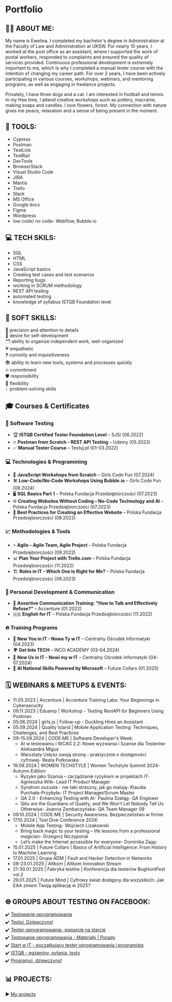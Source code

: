 # Portfolio

## 👩‍💻 ABOUT ME:
My name is Ewelina. I completed my bachelor's degree in Administration at the Faculty of Law and Administration at UKSW. For nearly 10 years, I worked at the post office as an assistant, where I supported the work of postal workers, responded to complaints and ensured the quality of services provided. Continuous professional development is extremely important to me, which is why I completed a manual tester course with the intention of changing my career path. For over 2 years, I have been actively participating in various courses, workshops, webinars, and mentoring programs, as well as engaging in freelance projects. 


Privately, I have three dogs and a cat. I am interested in football and tennis. In my free time, I attend creative workshops such as pottery, macrame, making soaps and candles. I love flowers, forest. My connection with nature gives me peace, relaxation and a sense of being present in the moment.


## 🔧 TOOLS:
- Cypress
- Postman
- TestLink
- TestRail
- DevTools
- BrowserStack
- Visual Studio Code
- JIRA
- Mantis
- Trello
- Slack
- MS Office
- Google docs
- Figma
- Wordpress
- low code/ no code- Webflow, Bubble.io

## 💻 TECH SKILS:
- SQL
- HTML
- CSS
- JavaScript basics
- Creating test cases and test scenarios
- Reporting bugs
- working in SCRUM methodology
- REST API testing
- automated testing
- knowledge of syllabus ISTQB Foundation level

## 🌟 SOFT SKILLS:
 🧐 precision and attention to details  
 🚀 desire for self-development  
 🗂️ ability to organize independent work, well-organized  
 💗 empathetic  
 ❓ curiosity and inquisitiveness  
 📚 ability to learn new tools, systems and processes quickly  
 🔥 commitment  
 🛡️  responsibility  
 🔄 flexibility  
 💡 problem-solving skills  


## 🎓 Courses & Certificates

### 📌 Software Testing
- 🏆 **ISTQB Certified Tester Foundation Level** – SJSI (06.2022)  
- 🔥 **Postman from Scratch - REST API Testing** – Udemy (05.2023)  
- ✅ **Manual Tester Course** – Testuj.pl (01-03.2022)  

### 💻 Technologies & Programming
- 🚀 **JavaScript Workshops from Scratch** – Girls Code Fun (07.2024)  
- 🛠 **Low-Code/No-Code Workshops Using Bubble.io** – Girls Code Fun (08.2024)  
- 🖥 **SQL Basics Part 1** – Polska Fundacja Przedsiębiorczości (07.2023)  
- 🌐 **Creating Websites Without Coding – No-Code Technology and AI** – Polska Fundacja Przedsiębiorczości (07.2023)  
- 🏅 **Best Practices for Creating an Effective Website** – Polska Fundacja Przedsiębiorczości (08.2022)  

### 📈 Methodologies & Tools
- ⚡ **Agile – Agile Team, Agile Project** – Polska Fundacja Przedsiębiorczości (09.2022)  
- 📊 **Plan Your Project with Trello.com** – Polska Fundacja Przedsiębiorczości (11.2022)  
- 🏗 **Roles in IT - Which One Is Right for Me?** – Polska Fundacja Przedsiębiorczości (08.2023)  

### 🌟 Personal Development & Communication
- 🎤 **Assertive Communication Training: "How to Talk and Effectively Refuse?"** – Accenture (01.2022)  
- 🇬🇧 **English for IT** – Polska Fundacja Przedsiębiorczości (11.2022)  

### 🔥 Training Programs
- 🚀 **New You in IT - Nowa Ty w IT** – Centralny Ośrodek Informatyki (04.2023)  
- 🌍 **Get Into TECH** – INCO ACADEMY (03-04.2024)  
- 🤝 **New Us in IT - Nowi my w IT** – Centralny Ośrodek Informatyki (04-07.2024)  
- 🤖 **AI National Skills Powered by Microsoft** – Future Collars (01.2025)  

## 🗓️ WEBINARS & MEETUPS & EVENTS:
* 11.05.2023 | Accenture | Accenture Training Labs: Your Beginnings in Cybersecurity
* 09.11.2023 | Eduamp | Workshop - Testing RestAPI for Beginners Using Postman
* 05.06.2024 | girls.js | Follow-up - Duckling Hires an Assistant
* 05.09.2024 | Quality Island | Mobile Application Testing: Techniques, Challenges, and Best Practices
* 09-15.09.2024 | CODE:ME | Software Developer's Week:
  - AI w testowaniu i WCAG 2.2: Nowe wyzwania i Szanse dla Testerów- Aleksandra Migus
  - Warsztaty Usłysz swoją stronę - praktycznie o dostępności cyfrowej- Beata Putkowska
* 19.09.2024 | WOMEN TECHSTYLE | Women Techstyle Summit 2024-Autumn Edition:
  - Ryzyko jako Szansa – zarządzanie ryzykiem w projektach IT- Agnieszka Wilk- Lead IT Product Manager
  - Syndrom oszusta - nie taki straszny, jak go malują- Klaudia Purchała-Przybyła- IT Project Manager/Scrum Master
  - QA 2.0 - Enhancing Testing with AI- Paulina Szeląg- QA Engineer
  - QAs are the Guardians of Quality, and We Won't Let Nobody Tell Us Otherwise- Joanna Zembaczyńska- QA Team Manager 09
* 09.10.2024 | CODE:ME | Security Awareness. Bezpieczeństwo w firmie
* 17.10.2024 | Test Dive Conference 2024:
  - Mobile App Testing- Wojciech Lizakowski
  - Bring back magic to your testing – life lessons from a professional magician- Grzegorz Niczyporuk
  - Let’s make the Internet accessible for everyone- Dominika Zając
* 15.01.2025 | Future Collars | Basics of Artificial Intelligence: From History to Machine Learning
* 17.01.2025 | Grupa ADM | Fault and Hacker Detection in Networks
* 08-23.01.2025 | Altkom | Altkom Innovation Stream
* 21-30.01.2025 | Fabryka testów | Konferencja dla testerów BugHuntFest vol.2
* 29.01.2025 | Future Mind | Cyfrowy świat dostępny dla wszystkich: Jak EAA zmieni Twoją aplikację w 2025?
  
## 🌐 GROUPS ABOUT TESTING ON FACEBOOK:
✔️ [Testowanie oprogramowania](https://www.facebook.com/groups/TestowanieOprogramowania/)  
✔️ [Testuj, Dziewczyno!](https://www.facebook.com/groups/testujdziewczyno)  
✔️ [Tester oprogramowania- wsparcie na starcie](https://www.facebook.com/groups/testeroprogramowania/)  
✔️ [Testowanie oprogramowania - Materiały | Porady](https://www.facebook.com/groups/testowanie/)  
✔️ [Start w IT - początkujący tester oprogramowania i programista](https://www.facebook.com/groups/czyitjestdlamnie/)  
✔️ [ISTQB - egzaminy, pytania, testy](https://www.facebook.com/groups/194288250951242)  
✔️ [Programuj, dziewczyno!](https://www.facebook.com/groups/programujdziewczyno/)   

## 📊 PROJECTS:
:arrow_forward: <a href="https://github.com/ewewis/Projects" target="_blank">My projects</a>
